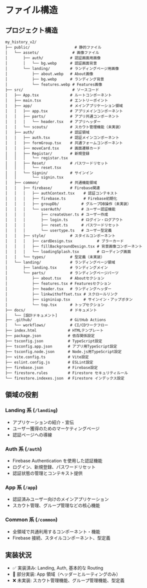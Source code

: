 # ファイル構造

## プロジェクト構造

```
my_history_v2/
├── public/                    # 静的ファイル
│   └── assets/               # 画像ファイル
│       ├── auth/            # 認証画面用画像
│       │   └── bg.webp      # 認証画面背景
│       └── landing/         # ランディングページ用画像
│           ├── about.webp   # About画像
│           ├── bg.webp      # ランディング背景
│           └── features.webp # Features画像
├── src/                      # ソースコード
│   ├── App.tsx              # ルートコンポーネント
│   ├── main.tsx             # エントリーポイント
│   ├── app/                 # メインアプリケーション領域
│   │   ├── app.tsx          # アプリメインコンポーネント
│   │   ├── parts/           # アプリ共通コンポーネント
│   │   │   └── header.tsx   # アプリヘッダー
│   │   └── scouts/          # スカウト管理機能（未実装）
│   ├── auth/                # 認証領域
│   │   ├── auth.tsx         # 認証メインコンポーネント
│   │   ├── formGroup.tsx    # 共通フォームコンポーネント
│   │   ├── moveCard.tsx     # 画面遷移カード
│   │   ├── Registar/        # 新規登録
│   │   │   └── registar.tsx
│   │   ├── Reset/           # パスワードリセット
│   │   │   └── reset.tsx
│   │   └── Signin/          # サインイン
│   │       └── signin.tsx
│   ├── common/              # 共通機能領域
│   │   ├── firebase/        # Firebase関連
│   │   │   ├── authContext.tsx    # 認証コンテキスト
│   │   │   ├── firebase.ts        # Firebase初期化
│   │   │   ├── groupDb/          # グループDB操作（未実装）
│   │   │   └── userAuth/         # ユーザー認証機能
│   │   │       ├── createUser.ts # ユーザー作成
│   │   │       ├── login.ts      # ログイン・ログアウト
│   │   │       ├── reset.ts      # パスワードリセット
│   │   │       └── usertype.ts   # ユーザー型定義
│   │   ├── style/           # スタイルコンポーネント
│   │   │   ├── cardDesign.tsx           # ブラーカード
│   │   │   ├── fillBackgroundDesign.tsx # 背景画像コンポーネント
│   │   │   └── loadingSplash.tsx        # ローディング画面
│   │   └── types/           # 型定義（未実装）
│   └── landing/             # ランディングページ領域
│       ├── landing.tsx      # ランディングメイン
│       └── parts/           # ランディングページパーツ
│           ├── about.tsx    # Aboutセクション
│           ├── features.tsx # Featuresセクション
│           ├── header.tsx   # ランディングヘッダー
│           ├── linkwithoffset.tsx # スクロールリンク
│           ├── signiniup.tsx      # サインイン・アップボタン
│           └── top.tsx      # トップセクション
├── docs/                    # ドキュメント
│   └── [設計ドキュメント]
├── .github/                 # GitHub Actions
│   └── workflows/           # CI/CDワークフロー
├── index.html              # HTMLテンプレート
├── package.json            # 依存関係設定
├── tsconfig.json           # TypeScript設定
├── tsconfig.app.json       # アプリ用TypeScript設定
├── tsconfig.node.json      # Node.js用TypeScript設定
├── vite.config.ts          # Vite設定
├── eslint.config.js        # ESLint設定
├── firebase.json           # Firebase設定
├── firestore.rules         # Firestore セキュリティルール
└── firestore.indexes.json  # Firestore インデックス設定
```

## 領域の役割

### Landing 系 (`/landing`)

- アプリケーションの紹介・宣伝
- ユーザー獲得のためのマーケティングページ
- 認証ページへの導線

### Auth 系 (`/auth`)

- Firebase Authentication を使用した認証機能
- ログイン、新規登録、パスワードリセット
- 認証状態の管理とコンテキスト提供

### App 系 (`/app`)

- 認証済みユーザー向けのメインアプリケーション
- スカウト管理、グループ管理などの核心機能

### Common 系 (`/common`)

- 全領域で共通利用するコンポーネント・機能
- Firebase 接続、スタイルコンポーネント、型定義

## 実装状況

- ✅ 実装済み: Landing, Auth, 基本的な Routing
- 🚧 部分実装: App 領域（ヘッダーとルーティングのみ）
- ❌ 未実装: スカウト管理機能、グループ管理機能、型定義
